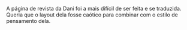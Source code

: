 A página de revista da Dani foi a mais difícil de ser feita e se traduzida. Queria que o layout dela fosse caótico para combinar com o estilo de pensamento dela.